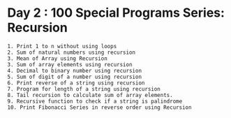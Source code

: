 
# Day 2 :  100 Special Programs Series: Recursion

    1. Print 1 to n without using loops
    2. Sum of natural numbers using recursion
    3. Mean of Array using Recursion
    3. Sum of array elements using recursion
    4. Decimal to binary number using recursion
    5. Sum of digit of a number using recursion
    6. Print reverse of a string using recursion
    7. Program for length of a string using recursion
    8. Tail recursion to calculate sum of array elements.
    9. Recursive function to check if a string is palindrome
    10. Print Fibonacci Series in reverse order using Recursion

